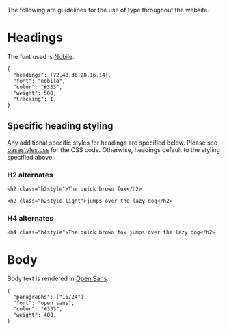 The following are guidelines for the use of type throughout the website.

# Headings
The font used is [Nobile](https://fonts.google.com/specimen/Nobile?selection.family=Nobile:400,500).

```type
{
  "headings": [72,48,36,28,16,14],
  "font": "nobile",
  "color": "#333",
  "weight": 500,
  "tracking": 1,
}
```

## Specific heading styling
Any additional specific styles for headings are specified below. Please see [basestyles.css](/docs/basestyles.css) for the CSS code. Otherwise, headings default to the styling specified above.

### H2 alternates
```html|showSource,span-3
<h2 class="h2style">The quick brown fox</h2>
```

```html|showSource,span-3
<h2 class="h2style-light">jumps over the lazy dog</h2>
```

### H4 alternates
```html|showSource
<h4 class="h4style">The quick brown fox jumps over the lazy dog</h2>
```


# Body
Body text is rendered in [Open Sans](https://fonts.google.com/specimen/Open+Sans).

```type
{
  "paragraphs": ["16/24"],
  "font": "open sans",
  "color": "#333",
  "weight": 400,
}
```
